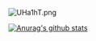 ![UHa1hT.png](https://s1.ax1x.com/2020/07/22/UHa1hT.png)   

<!--
**shanfeng606/shanfeng606** is a ✨ _special_ ✨ repository because its `README.md` (this file) appears on your GitHub profile.

Here are some ideas to get you started:

- 🔭 I’m currently working on ...
- 🌱 I’m currently learning ...
- 👯 I’m looking to collaborate on ...
- 🤔 I’m looking for help with ...
- 💬 Ask me about ...
- 📫 How to reach me: ...
- 😄 Pronouns: ...
- ⚡ Fun fact: ...
-->

[![Anurag's github stats](https://github-readme-stats.vercel.app/api?username=shanfeng606&hide=prs,issues,contribs)](https://github.com/anuraghazra/github-readme-stats)
